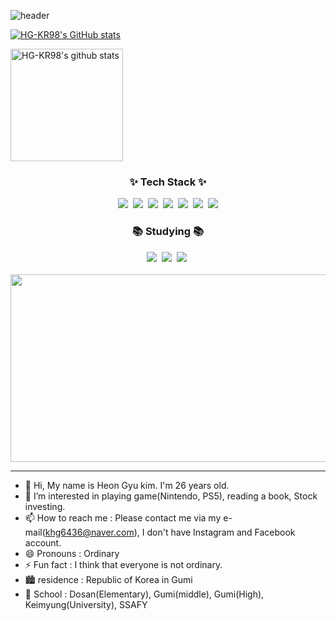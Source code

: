 ![header](https://capsule-render.vercel.app/api?type=waving&text=HG-KR98's_Git-Hub&fontColor=FFFFFF)

[![HG-KR98's GitHub stats](https://github-readme-stats.vercel.app/api?username=HG-KR98&count_private=true&theme=tokyonight)](https://github.com/HG-KR98/github-readme-stats)

<a href="https://github.com/HG-KR98"><img align="center" style="height:180px" src="https://github-readme-stats.vercel.app/api?username=HG-KR98&show_icons=true&include_all_commits=true&theme=nord&hide_border=true" alt="HG-KR98's github stats" /></a>

<h3 align="center">✨ Tech Stack ✨</h3>
<div align="center">
  <img src="https://img.shields.io/badge/javascript-F7DF1E.svg?style=for-the-badge&logo=javascript&logoColor=20232a" />&nbsp
  <img src="https://img.shields.io/badge/html-E34F26.svg?style=for-the-badge&logo=html5&logoColor=white" />&nbsp
  <img src="https://img.shields.io/badge/python-3670A0?style=for-the-badge&logo=python&logoColor=ffdd54" />&nbsp
  <img src="https://img.shields.io/badge/Vue-4FC08D?style=for-the-badge&logo=vuedotjs&logoColor=black" />&nbsp
  <img src="https://img.shields.io/badge/Django-092E20?style=for-the-badge&logo=django&logoColor=white" />&nbsp
  <img src="https://img.shields.io/badge/Bootstrap-7952B3?style=for-the-badge&logo=bootstrap&logoColor=white" />&nbsp
  <img src="https://img.shields.io/badge/react-20232a.svg?style=for-the-badge&logo=react&logoColor=61DAFB" />
</div>

<h3 align="center">📚 Studying 📚</h3>
<div align="center">
  <img src="https://img.shields.io/badge/java-000000.svg?style=for-the-badge&logo=openjdk&logoColor=white" />&nbsp
  <img src="https://img.shields.io/badge/Spring-6DB33F.svg?style=for-the-badge&logo=spring&logoColor=white" />&nbsp 
  <img src="https://img.shields.io/badge/Spring Boot-6DB33F.svg?style=for-the-badge&logo=springboot&logoColor=white" />&nbsp
</div>

<br/>

<div align="center">
<a href="https://github.com/devxb/gitanimals">
<img
  src="https://render.gitanimals.org/farms/HG-KR98"
  width="600"
  height="300"
/>
</a>
</div>

<hr/>

- 👋 Hi, My name is Heon Gyu kim. I'm 26 years old.
- 👀 I’m interested in playing game(Nintendo, PS5), reading a book, Stock investing. 
- 📫 How to reach me : Please contact me via my e-mail(khg6436@naver.com), I don't have Instagram and Facebook account.
- 😄 Pronouns : Ordinary 
- ⚡ Fun fact : I think that everyone is not ordinary.
- 🏙️ residence : Republic of Korea in Gumi
- 🏫 School : Dosan(Elementary), Gumi(middle), Gumi(High), Keimyung(University), SSAFY

<!---
HG-KR98/HG-KR98 is a ✨ special ✨ repository because its `README.md` (this file) appears on your GitHub profile.
You can click the Preview link to take a look at your changes.
--->
